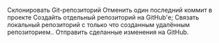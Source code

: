 Склонировать Git-репозиторий 
Отменить один последний коммит в проекте
Создайть отдельный репозиторий на GitHub'е;
Связать локальный репозиторий с только что созданным удалённым репозиторием..
Отправить сделанные изменения на GitHub.
